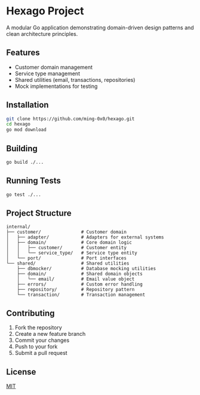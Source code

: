 # Hexago Project

A modular Go application demonstrating domain-driven design patterns and clean architecture principles.

## Features
- Customer domain management
- Service type management
- Shared utilities (email, transactions, repositories)
- Mock implementations for testing

## Installation
```bash
git clone https://github.com/ming-0x0/hexago.git
cd hexago
go mod download
```

## Building
```bash
go build ./...
```

## Running Tests
```bash
go test ./...
```

## Project Structure
```
internal/
├── customer/               # Customer domain
│   ├── adapter/            # Adapters for external systems
│   ├── domain/             # Core domain logic
│   │   ├── customer/       # Customer entity
│   │   └── service_type/   # Service type entity
│   └── port/               # Port interfaces
└── shared/                 # Shared utilities
    ├── dbmocker/           # Database mocking utilities
    ├── domain/             # Shared domain objects
    │   └── email/          # Email value object
    ├── errors/             # Custom error handling
    ├── repository/         # Repository pattern
    └── transaction/        # Transaction management
```

## Contributing
1. Fork the repository
2. Create a new feature branch
3. Commit your changes
4. Push to your fork
5. Submit a pull request

## License
[MIT](https://choosealicense.com/licenses/mit/)
